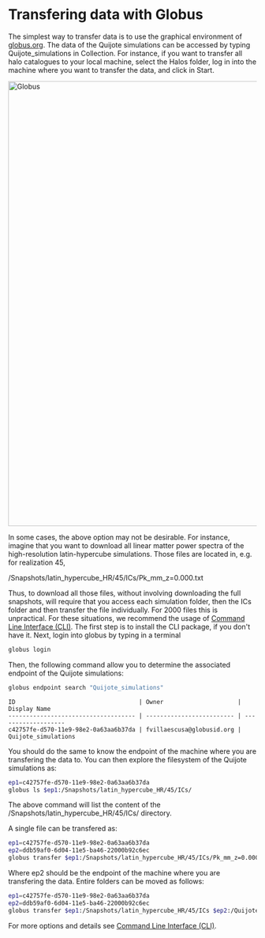 # Transfering data with Globus

The simplest way to transfer data is to use the graphical environment of [globus.org](https://www.globus.org).
The data of the Quijote simulations can be accessed by typing Quijote_simulations in Collection. For instance, if you want to transfer all halo catalogues to your local machine, select the Halos folder, log in into the machine where you want to transfer the data, and click in Start.

<img src="https://raw.githubusercontent.com/franciscovillaescusa/Quijote-simulations/master/documentation/Globus.png" alt="Globus" width="900"/>

In some cases, the above option may not be desirable. For instance, imagine that you want to download all linear matter power spectra of the high-resolution latin-hypercube simulations. Those files are located in, e.g. for realization 45,

/Snapshots/latin_hypercube_HR/45/ICs/Pk_mm_z=0.000.txt

Thus, to download all those files, without involving downloading the full snapshots, will require that you access each simulation folder, then the ICs folder and then transfer the file individually. For 2000 files this is unpractical. For these situations, we recommend the usage of [Command Line Interface (CLI)](https://docs.globus.org/cli/). The first step is to install the CLI package, if you don't have it. Next, login into globus by typing in a terminal

```bash
globus login
```

Then, the following command allow you to determine the associated endpoint of the Quijote simulations:

```bash
globus endpoint search "Quijote_simulations"
```

```
ID                                   | Owner                     | Display Name       
------------------------------------ | ------------------------- | -------------------
c42757fe-d570-11e9-98e2-0a63aa6b37da | fvillaescusa@globusid.org | Quijote_simulations
```

You should do the same to know the endpoint of the machine where you are transfering the data to. You can then explore the filesystem of the Quijote simulations as:

```bash
ep1=c42757fe-d570-11e9-98e2-0a63aa6b37da
globus ls $ep1:/Snapshots/latin_hypercube_HR/45/ICs/
```

The above command will list the content of the /Snapshots/latin_hypercube_HR/45/ICs/ directory.

A single file can be transfered as:

```bash
ep1=c42757fe-d570-11e9-98e2-0a63aa6b37da
ep2=ddb59af0-6d04-11e5-ba46-22000b92c6ec
globus transfer $ep1:/Snapshots/latin_hypercube_HR/45/ICs/Pk_mm_z=0.000.txt $ep2:/Quijote_simulations/linear_Pk/45/Pk_mm_z=0.000.txt --label "single file transfer"
```

Where ep2 should be the endpoint of the machine where you are transfering the data. Entire folders can be moved as follows:

```bash
ep1=c42757fe-d570-11e9-98e2-0a63aa6b37da
ep2=ddb59af0-6d04-11e5-ba46-22000b92c6ec
globus transfer $ep1:/Snapshots/latin_hypercube_HR/45/ICs $ep2:/Quijote_simulations/45/ICs  --recursive --label "single folder transfer"
```

For more options and details see [Command Line Interface (CLI)](https://docs.globus.org/cli/).
